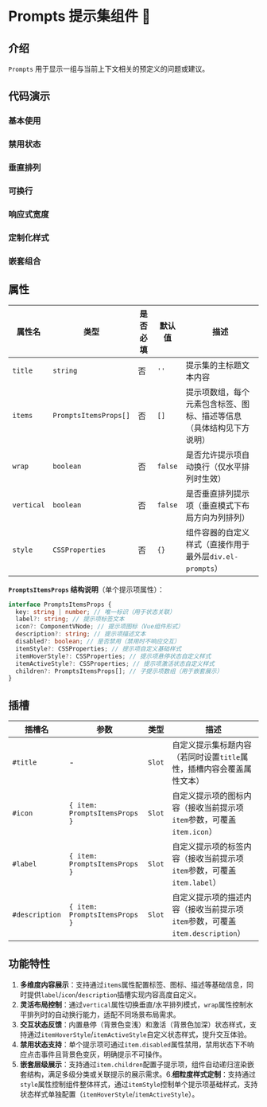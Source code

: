 # Prompts 提示集组件 🎁

## 介绍

`Prompts` 用于显示一组与当前上下文相关的预定义的问题或建议。

## 代码演示

### 基本使用

<demo src="./demos/base.vue"></demo>

### 禁用状态

<demo src="./demos/disabled.vue"></demo>

### 垂直排列

<demo src="./demos/vertical.vue"></demo>

### 可换行

<demo src="./demos/wrap.vue"></demo>

### 响应式宽度

<demo src="./demos/responsive.vue"></demo>

### 定制化样式

<demo src="./demos/customized.vue"></demo>

### 嵌套组合

<demo src="./demos/nested.vue"></demo>

## 属性

| 属性名     | 类型                  | 是否必填 | 默认值  | 描述                                                                 |
| ---------- | --------------------- | -------- | ------- | -------------------------------------------------------------------- |
| `title`    | `string`              | 否       | `''`    | 提示集的主标题文本内容                                               |
| `items`    | `PromptsItemsProps[]` | 否       | `[]`    | 提示项数组，每个元素包含标签、图标、描述等信息（具体结构见下方说明） |
| `wrap`     | `boolean`             | 否       | `false` | 是否允许提示项自动换行（仅水平排列时生效）                           |
| `vertical` | `boolean`             | 否       | `false` | 是否垂直排列提示项（垂直模式下布局方向为列排列）                     |
| `style`    | `CSSProperties`       | 否       | `{}`    | 组件容器的自定义样式（直接作用于最外层`div.el-prompts`）             |

**`PromptsItemsProps` 结构说明**（单个提示项属性）：

```typescript
interface PromptsItemsProps {
  key: string | number; // 唯一标识（用于状态关联）
  label?: string; // 提示项标签文本
  icon?: ComponentVNode; // 提示项图标（Vue组件形式）
  description?: string; // 提示项描述文本
  disabled?: boolean; // 是否禁用（禁用时不响应交互）
  itemStyle?: CSSProperties; // 提示项自定义基础样式
  itemHoverStyle?: CSSProperties; // 提示项悬停状态自定义样式
  itemActiveStyle?: CSSProperties; // 提示项激活状态自定义样式
  children?: PromptsItemsProps[]; // 子提示项数组（用于嵌套展示）
}
```

## 插槽

| 插槽名         | 参数                          | 类型   | 描述                                                                         |
| -------------- | ----------------------------- | ------ | ---------------------------------------------------------------------------- |
| `#title`       | -                             | `Slot` | 自定义提示集标题内容（若同时设置`title`属性，插槽内容会覆盖属性文本）        |
| `#icon`        | `{ item: PromptsItemsProps }` | `Slot` | 自定义提示项的图标内容（接收当前提示项`item`参数，可覆盖`item.icon`）        |
| `#label`       | `{ item: PromptsItemsProps }` | `Slot` | 自定义提示项的标签内容（接收当前提示项`item`参数，可覆盖`item.label`）       |
| `#description` | `{ item: PromptsItemsProps }` | `Slot` | 自定义提示项的描述内容（接收当前提示项`item`参数，可覆盖`item.description`） |

## 功能特性

1. **多维度内容展示**：支持通过`items`属性配置标签、图标、描述等基础信息，同时提供`label`/`icon`/`description`插槽实现内容高度自定义。
2. **灵活布局控制**：通过`vertical`属性切换垂直/水平排列模式，`wrap`属性控制水平排列时的自动换行能力，适配不同场景布局需求。
3. **交互状态反馈**：内置悬停（背景色变浅）和激活（背景色加深）状态样式，支持通过`itemHoverStyle`/`itemActiveStyle`自定义状态样式，提升交互体验。
4. **禁用状态支持**：单个提示项可通过`item.disabled`属性禁用，禁用状态下不响应点击事件且背景色变灰，明确提示不可操作。
5. **嵌套层级展示**：支持通过`item.children`配置子提示项，组件自动递归渲染嵌套结构，满足多级分类或关联提示的展示需求。6.**细粒度样式定制**：支持通过`style`属性控制组件整体样式，通过`itemStyle`控制单个提示项基础样式，支持状态样式单独配置（`itemHoverStyle`/`itemActiveStyle`）。
